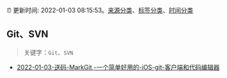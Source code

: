 :alarm_clock: 更新时间: 2022-01-03 08:15:53。[来源分类](../README.md)、[标签分类](../TAGS.md)、[时间分类](../TIMELINE.md)

## Git、SVN


> 关键字：`Git`、`SVN`



- [2022-01-03-送码-MarkGit,-一个简单好用的-iOS-git-客户端和代码编辑器](https://www.v2ex.com/t/825900) 